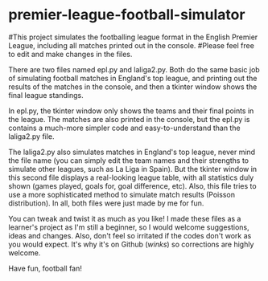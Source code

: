 # premier-league-football-simulator
#This project simulates the footballing league format in the English Premier League, including all matches printed out in the console.
#Please feel free to edit and make changes in the files.

There are two files named epl.py and laliga2.py. Both do the same basic job of simulating football matches in England's top league, and printing out the results of the matches in the console, and then a tkinter window shows the final league standings.

In epl.py, the tkinter window only shows the teams and their final points in the league. The matches are also printed in the console, but the epl.py is contains a much-more simpler code and easy-to-understand than the laliga2.py file.

The laliga2.py also simulates matches in England's top league, never mind the file name (you can simply edit the team names and their strengths to simulate other leagues, such as La Liga in Spain). But the tkinter window in this second file displays a real-looking league table, with all statistics duly shown (games played, goals for, goal difference, etc). Also, this file tries to use a more sophisticated method to simulate match results (Poisson distribution). In all, both files were just made by me for fun.

You can tweak and twist it as much as you like! I made these files as a learner's project as I'm still a beginner, so I would welcome suggestions, ideas and changes. Also, don't feel so irritated if the codes don't work as you would expect. It's why it's on Github (*winks*) so corrections are highly welcome.

Have fun, football fan!
